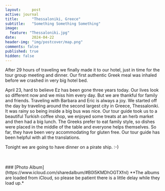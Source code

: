```yaml
---
layout:     post
active: journal
title:      "Thessaloniki, Greece"
subtitle:   "Something Something Something"
image:
  feature: "Thessaloniki.jpg"
date:       2024-04-22
header-img: "img/postcover/map.png"
comments: false
published: true
hidden: false
---
```

After 29 hours of traveling we finally made it to our hotel, just in time for the tour group meeting and dinner. Our first authentic Greek meal was inhaled before we crashed in very big hotel bed. 

April 23, hard to believe Ez has been gone three years today. Our lives look so different  now and we miss him every day. But we are thankful for family and friends. Traveling with Barbara and Eric is always a joy. We started off the day by traveling around the second largest city in Greece, Thessaloniki. It was rainy so being inside a big bus was nice. Our tour guide took us to a beautiful Turkish coffee shop, we enjoyed some treats at an herb market and then had a big lunch. The Greeks prefer to eat family style, so dishes were placed in the middle of the table and everyone helps themselves. So far, they have been very accommodating for gluten free. Our tour guide has been helpful with all the translations.

Tonight we are going to have dinner on a pirate ship. :-) 


<br>
<br>
### [Photo Album](https://www.icloud.com/sharedalbum/#B0l5KMDhOGTXfnl)
**The albums are loaded from iCloud, so please be patient there is a little delay while they load up.*
